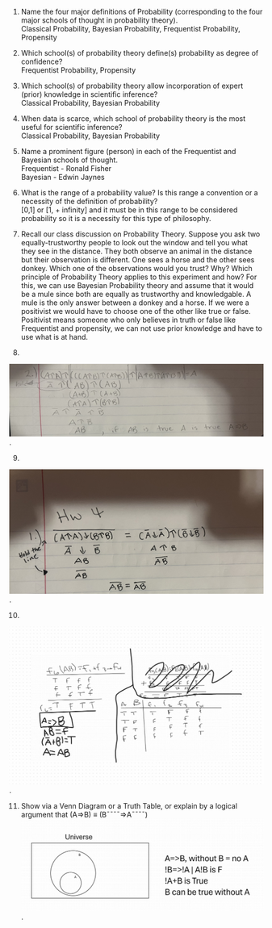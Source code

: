 1.  Name the four major definitions of Probability (corresponding to the four major schools of thought in probability theory).  
Classical Probability, Bayesian Probability, Frequentist Probability, Propensity  


2.  Which school(s) of probability theory define(s) probability as degree of confidence?  
Frequentist Probability, Propensity  


3. Which school(s) of probability theory allow incorporation of expert (prior) knowledge in scientific inference?  
Classical Probability, Bayesian Probability  

4.  When data is scarce, which school of probability theory is the most useful for scientific inference?  
Classical Probability, Bayesian Probability  


5.  Name a prominent figure (person) in each of the Frequentist and Bayesian schools of thought.  
Frequentist - Ronald Fisher  
Bayesian - Edwin Jaynes  

6.  What is the range of a probability value? Is this range a convention or a necessity of the definition of probability?  
[0,1] or [1, + infinity]  and it must be in this range to be considered probability so it is a necessity for this type of philosophy.  

7.  Recall our class discussion on Probability Theory. Suppose you ask two equally-trustworthy people to look out the window and tell you what they see in the distance. They both observe an animal in the distance but their observation is different. One sees a horse and the other sees donkey. Which one of the observations would you trust? Why? Which principle of Probability Theory applies to this experiment and how?
For this, we can use Bayesian Probability theory and assume that it would be a mule since both are equally as trustworthy and knowledgable. A mule is the only answer between a donkey and a horse. If we were a positivist we would have to choose one of the other like true or false. Positivist means someone who only believes in truth or false like Frequentist and propensity, we can not use prior knowledge and have to use what is at hand.


8.   
 ![Q4Q8](Q4Q8.jpg).    

9.   
 ![Q4Q9](Q4Q1.jpg).  

10.  
 ![Q4Q10.jpg](Q4Q10.jpg).   

11. Show via a Venn Diagram or a Truth Table, or explain by a logical argument that (A⇒B) ≡ (B¯¯¯¯⇒A¯¯¯¯)  
  ![Q4Q11.jpg](Q4Q11.jpg).  







